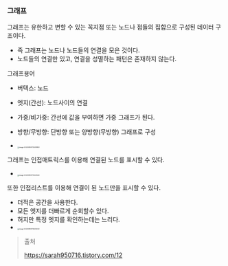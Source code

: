 ### 그래프

그래프는 유한하고 변할 수 있는 꼭지점 또는 노드나 점들의 집합으로 구성된 데이터 구조이다.

- 즉 그래프는 노드나 노드들의 연결을 모은 것이다.
- 노드들의 연결만 있고, 연결을 성멸하는 패턴은 존재하지 않는다.

그래프용어

- 버텍스: 노드

- 엣지(간선): 노드사이의 연결
- 가중/비가중: 간선에 값을 부여하면 가중 그래프가 된다.
- 방향/무방향: 단방향 또는 양방향(무방향) 그래프로 구성
- <img src="/Users/khg/Library/Application Support/typora-user-images/image-20220806172538803.png" alt="image-20220806172538803" style="zoom:25%;" />

그래프는 인접매트릭스를 이용해 연결된 노드를 표시할 수 있다.

- <img src="/Users/khg/Library/Application Support/typora-user-images/image-20220806173442542.png" alt="image-20220806173442542" style="zoom:25%;" />

또한 인접리스트를 이용해 연결이 된 노드만을 표시할 수 있다.

- 더적은 공간을 사용한다.
- 모든 엣지를 더빠르게 순회할수 있다.
- 허지만 특정 엣지를 확인하는데는 느리다.
- <img src="/Users/khg/Library/Application Support/typora-user-images/image-20220806174533202.png" alt="image-20220806174533202" style="zoom:25%;" />



> 출처
>
> https://sarah950716.tistory.com/12